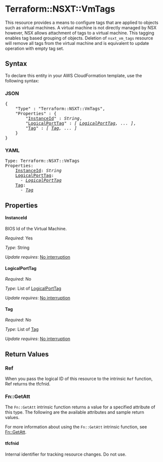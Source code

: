 # Terraform::NSXT::VmTags

This resource provides a means to configure tags that are applied to objects such as virtual machines. A virtual machine is not directly managed by NSX however, NSX allows attachment of tags to a virtual machine. This tagging enables tag based grouping of objects. Deletion of `nsxt_vm_tags` resource will remove all tags from the virtual machine and is equivalent to update operation with empty tag set.

## Syntax

To declare this entity in your AWS CloudFormation template, use the following syntax:

### JSON

<pre>
{
    "Type" : "Terraform::NSXT::VmTags",
    "Properties" : {
        "<a href="#instanceid" title="InstanceId">InstanceId</a>" : <i>String</i>,
        "<a href="#logicalporttag" title="LogicalPortTag">LogicalPortTag</a>" : <i>[ <a href="logicalporttag.md">LogicalPortTag</a>, ... ]</i>,
        "<a href="#tag" title="Tag">Tag</a>" : <i>[ <a href="tag.md">Tag</a>, ... ]</i>
    }
}
</pre>

### YAML

<pre>
Type: Terraform::NSXT::VmTags
Properties:
    <a href="#instanceid" title="InstanceId">InstanceId</a>: <i>String</i>
    <a href="#logicalporttag" title="LogicalPortTag">LogicalPortTag</a>: <i>
      - <a href="logicalporttag.md">LogicalPortTag</a></i>
    <a href="#tag" title="Tag">Tag</a>: <i>
      - <a href="tag.md">Tag</a></i>
</pre>

## Properties

#### InstanceId

BIOS Id of the Virtual Machine.

_Required_: Yes

_Type_: String

_Update requires_: [No interruption](https://docs.aws.amazon.com/AWSCloudFormation/latest/UserGuide/using-cfn-updating-stacks-update-behaviors.html#update-no-interrupt)

#### LogicalPortTag

_Required_: No

_Type_: List of <a href="logicalporttag.md">LogicalPortTag</a>

_Update requires_: [No interruption](https://docs.aws.amazon.com/AWSCloudFormation/latest/UserGuide/using-cfn-updating-stacks-update-behaviors.html#update-no-interrupt)

#### Tag

_Required_: No

_Type_: List of <a href="tag.md">Tag</a>

_Update requires_: [No interruption](https://docs.aws.amazon.com/AWSCloudFormation/latest/UserGuide/using-cfn-updating-stacks-update-behaviors.html#update-no-interrupt)

## Return Values

### Ref

When you pass the logical ID of this resource to the intrinsic `Ref` function, Ref returns the tfcfnid.

### Fn::GetAtt

The `Fn::GetAtt` intrinsic function returns a value for a specified attribute of this type. The following are the available attributes and sample return values.

For more information about using the `Fn::GetAtt` intrinsic function, see [Fn::GetAtt](https://docs.aws.amazon.com/AWSCloudFormation/latest/UserGuide/intrinsic-function-reference-getatt.html).

#### tfcfnid

Internal identifier for tracking resource changes. Do not use.

